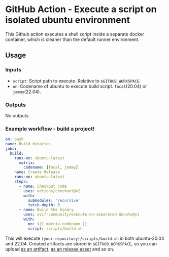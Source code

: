 # GitHub Action - Execute a script on isolated ubuntu environment

This Github action executes a shell script inside a separate docker container, which is cleaner than the default runner environment.

## Usage

### Inputs

- `script`: Script path to execute. Relative to `$GITHUB_WORKSPACE`.
- `on`: Codename of ubuntu to execute build script. `focal`(20.04) or `jammy`(22.04).

### Outputs

No outputs.

### Example workflow - build a project!

```yaml
on: push
name: Build binaries
jobs:
  build:
    runs-on: ubuntu-latest
      matrix:
        codename: [focal, jammy]
    name: Create Release
    runs-on: ubuntu-latest
    steps:
      - name: Checkout code
        uses: actions/checkout@v2
        with:
          submodules: 'recursive'
          fetch-depth: 0
      - name: Build the binary
        uses: avif-community/execute-on-separated-ubuntu@v1
        with:
          on: ${{ matrix.codename }}
          script: scripts/build.sh
```

This will execute `(your-repository)/scripts/build.sh` in both ubuntu-20.04 and 22.04.
Created artifacts are stored in `$GITHUB_WORKSPACE`, so you can upload [as an artifact](https://github.com/actions/upload-artifact), [as an release asset](https://github.com/actions/upload-release-asset) and so on.
